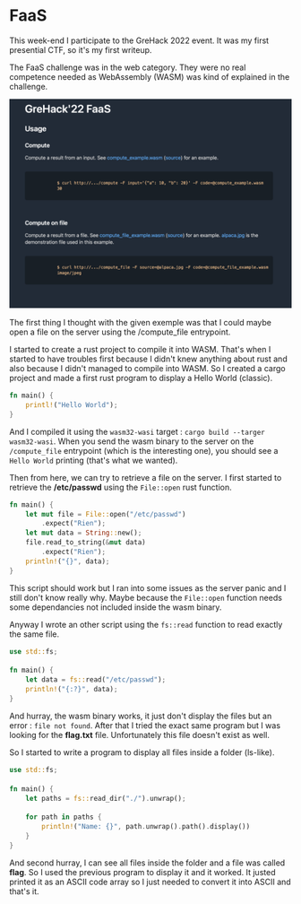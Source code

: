 # FaaS

This week-end I participate to the GreHack 2022 event. It was my first presential CTF, so it's my first writeup.

The FaaS challenge was in the web category. They were no real competence needed as WebAssembly (WASM) was kind of explained in the challenge.

![FaaS html page](./static/page.png "FaaS html page")

The first thing I thought with the given exemple was that I could maybe open a file on the server using the /compute_file entrypoint.

I started to create a rust project to compile it into WASM. That's when I started to have troubles first because I didn't knew anything about rust and also because I didn't managed to compile into WASM. So I created a cargo project and made a first rust program to display a Hello World (classic).


```rust
fn main() {
	printl!("Hello World");
}
```

And I compiled it using the `wasm32-wasi` target : `cargo build --targer wasm32-wasi`. When you send the wasm binary to the server on the `/compute_file` entrypoint (which is the interesting one), you should see a `Hello World` printing (that's what we wanted).

Then from here, we can try to retrieve a file on the server. I first started to retrieve the **/etc/passwd** using the `File::open` rust function.

```rust
fn main() {
	let mut file = File::open("/etc/passwd")
		.expect("Rien");
	let mut data = String::new();
	file.read_to_string(&mut data)
		.expect("Rien");
	println!("{}", data);
}
```

This script should work but I ran into some issues as the server panic and I still don't know really why. Maybe because the `File::open` function needs some dependancies not included inside the wasm binary.

Anyway I wrote an other script using the `fs::read` function to read exactly the same file.

```rust
use std::fs;

fn main() {
	let data = fs::read("/etc/passwd");
	println!("{:?}", data);
}
```

And hurray, the wasm binary works, it just don't display the files but an error : `file not found`. After that I tried the exact same program but I was looking for the **flag.txt** file. Unfortunately this file doesn't exist as well.

So I started to write a program to display all files inside a folder (ls-like).

```rust
use std::fs;

fn main() {
    let paths = fs::read_dir("./").unwrap();

    for path in paths {
        println!("Name: {}", path.unwrap().path().display())
    }
}
```

And second hurray, I can see all files inside the folder and a file was called **flag**. So I used the previous program to display it and it worked. It justed printed it as an ASCII code array so I just needed to convert it into ASCII and that's it.
